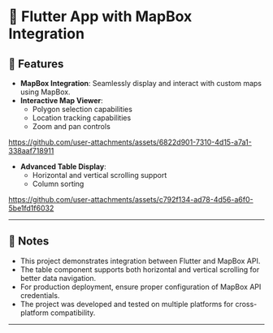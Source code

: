 # 🚀 Flutter App with MapBox Integration



## 🌟 Features

- **MapBox Integration**: Seamlessly display and interact with custom maps using MapBox.
- **Interactive Map Viewer**: 
  - Polygon selection capabilities
  - Location tracking capabilities
  - Zoom and pan controls
  
https://github.com/user-attachments/assets/6822d901-7310-4d15-a7a1-338aaf718911
  
- **Advanced Table Display**: 
  - Horizontal and vertical scrolling support
  - Column sorting

https://github.com/user-attachments/assets/c792f134-ad78-4d56-a6f0-5be1fd1f6032

---

## 📝 Notes

- This project demonstrates integration between Flutter and MapBox API.
- The table component supports both horizontal and vertical scrolling for better data navigation.
- For production deployment, ensure proper configuration of MapBox API credentials.
- The project was developed and tested on multiple platforms for cross-platform compatibility.

---
